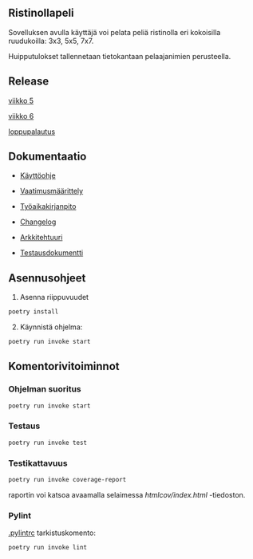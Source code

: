 ## Ristinollapeli
Sovelluksen avulla käyttäjä voi pelata peliä ristinolla eri kokoisilla ruudukoilla: 3x3, 5x5, 7x7.

Huipputulokset tallennetaan tietokantaan pelaajanimien perusteella.

## Release

[viikko 5](https://github.com/elonheimo/ot-harjoitustyo/releases/tag/viikko5)

[viikko 6](https://github.com/elonheimo/ot-harjoitustyo/releases/tag/viikko6)

[loppupalautus](https://github.com/elonheimo/ot-harjoitustyo/releases/tag/v1.0.0)

## Dokumentaatio

- [Käyttöohje](/dokumentaatio/kayttoohje.md)

- [Vaatimusmäärittely](/dokumentaatio/vaatimusmaarittely.md)

- [Työaikakirjanpito](/dokumentaatio/tuntikirjanpito.md)

- [Changelog](/dokumentaatio/changelog.md)

- [Arkkitehtuuri](/dokumentaatio/arkkitehtuuri.md)

- [Testausdokumentti](/dokumentaatio/testaus.md)

## Asennusohjeet
1. Asenna riippuvuudet

```bash
poetry install
```

2. Käynnistä ohjelma:
```bash
poetry run invoke start
```


## Komentorivitoiminnot

### Ohjelman suoritus
```bash
poetry run invoke start
```

### Testaus
```bash
poetry run invoke test
```
### Testikattavuus
```bash
poetry run invoke coverage-report
```
raportin voi katsoa avaamalla selaimessa _htmlcov/index.html_ -tiedoston.

### Pylint
[.pylintrc](./.pylintrc) tarkistuskomento:

```bash
poetry run invoke lint
```

